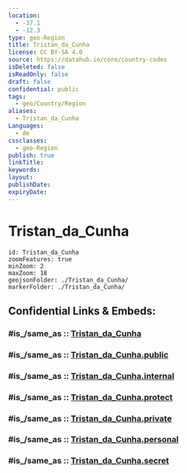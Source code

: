 ```yaml
---
location:
  - -37.1
  - -12.3
type: geo-Region
title: Tristan_da_Cunha
license: CC BY-SA 4.0
source: https://datahub.io/core/country-codes
isDeleted: false
isReadOnly: false
draft: false
confidential: public
tags:
  - geo/Country/Region
aliases:
  - Tristan_da_Cunha
Languages:
  - de
cssclasses:
  - geo-Region
publish: true
linkTitle:
keywords:
layout:
publishDate:
expiryDate:
---
```


# Tristan_da_Cunha

```leaflet
id: Tristan_da_Cunha
zoomFeatures: true 
minZoom: 2 
maxZoom: 18
geojsonFolder: ./Tristan_da_Cunha/
markerFolder: ./Tristan_da_Cunha/
```


## Confidential Links & Embeds: 

### #is_/same_as :: [Tristan_da_Cunha](/_Standards/Earth/Continent/Africa/Africa~West/Saint_Helena/Counties/Tristan_da_Cunha.md) 

### #is_/same_as :: [Tristan_da_Cunha.public](/_public/Earth/Continent/Africa/Africa~West/Saint_Helena/Counties/Tristan_da_Cunha.public.md) 

### #is_/same_as :: [Tristan_da_Cunha.internal](/_internal/Earth/Continent/Africa/Africa~West/Saint_Helena/Counties/Tristan_da_Cunha.internal.md) 

### #is_/same_as :: [Tristan_da_Cunha.protect](/_protect/Earth/Continent/Africa/Africa~West/Saint_Helena/Counties/Tristan_da_Cunha.protect.md) 

### #is_/same_as :: [Tristan_da_Cunha.private](/_private/Earth/Continent/Africa/Africa~West/Saint_Helena/Counties/Tristan_da_Cunha.private.md) 

### #is_/same_as :: [Tristan_da_Cunha.personal](/_personal/Earth/Continent/Africa/Africa~West/Saint_Helena/Counties/Tristan_da_Cunha.personal.md) 

### #is_/same_as :: [Tristan_da_Cunha.secret](/_secret/Earth/Continent/Africa/Africa~West/Saint_Helena/Counties/Tristan_da_Cunha.secret.md)

